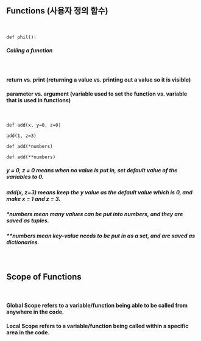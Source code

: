 ## Functions (사용자 정의 함수)
<br/>

```
def phil():
```
##### Calling a function
<br/>

#### return vs. print (returning a value vs. printing out a value so it is visible)
#### parameter vs. argument (variable used to set the function vs. variable that is used in functions)
<br/>

```
def add(x, y=0, z=0)

add(1, z=3)

def add(*numbers)

def add(**numbers)
```
##### y = 0, z = 0 means when no value is put in, set default value of the variables to 0. 
##### add(x, z=3) means keep the y value as the default value which is 0, and make x = 1 and z = 3. 
##### *numbers mean many values can be put into numbers, and they are saved as tuples.
##### **numbers mean key-value needs to be put in as a set, and are saved as dictionaries. 
<br/>

## Scope of Functions
<br/>

#### Global Scope refers to a variable/function being able to be called from anywhere in the code.
#### Local Scope refers to a variable/function being called within a specific area in the code. 

